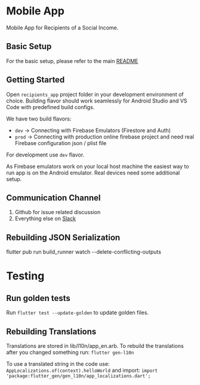 # Mobile App

Mobile App for Recipients of a Social Income.

## Basic Setup

For the basic setup, please refer to the main [README](../README.md)

## Getting Started

Open `recipients_app` project folder in your development environment of
choice. Building flavor should work seamlessly for Android Studio and VS
Code with predefined build configs.

We have two build flavors:

- `dev` -> Connecting with Firebase Emulators (Firestore and Auth)
- `prod` -> Connecting with production online firebase project and need
  real Firebase configuration json / plist file

For development use `dev` flavor.

As Firebase emulators work on your local host machine the easiest way to
run app is on the Android emulator. Real devices need some additional
setup.

## Communication Channel

1. Github for issue related discussion
2. Everything else on [Slack](https://social-income.slack.com/home)

## Rebuilding JSON Serialization

flutter pub run build_runner watch --delete-conflicting-outputs

# Testing

## Run golden tests

Run `flutter test --update-golden` to update golden files.

## Rebuilding Translations

Translations are stored in lib/l10n/app_en.arb. To rebuild the
translations after you changed something run: `flutter gen-l10n`

To use a translated string in the code use:
`AppLocalizations.of(context).helloWorld` and import:
`import 'package:flutter_gen/gen_l10n/app_localizations.dart';`
